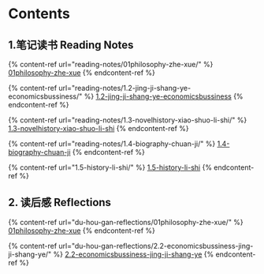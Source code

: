 # Contents

## 1.笔记读书 Reading Notes

{% content-ref url="reading-notes/01philosophy-zhe-xue/" %}
[01philosophy-zhe-xue](reading-notes/01philosophy-zhe-xue/)
{% endcontent-ref %}

{% content-ref url="reading-notes/1.2-jing-ji-shang-ye-economicsbussiness/" %}
[1.2-jing-ji-shang-ye-economicsbussiness](reading-notes/1.2-jing-ji-shang-ye-economicsbussiness/)
{% endcontent-ref %}

{% content-ref url="reading-notes/1.3-novelhistory-xiao-shuo-li-shi/" %}
[1.3-novelhistory-xiao-shuo-li-shi](reading-notes/1.3-novelhistory-xiao-shuo-li-shi/)
{% endcontent-ref %}

{% content-ref url="reading-notes/1.4-biography-chuan-ji/" %}
[1.4-biography-chuan-ji](reading-notes/1.4-biography-chuan-ji/)
{% endcontent-ref %}

{% content-ref url="1.5-history-li-shi/" %}
[1.5-history-li-shi](1.5-history-li-shi/)
{% endcontent-ref %}

## 2. 读后感 Reflections

{% content-ref url="du-hou-gan-reflections/01philosophy-zhe-xue/" %}
[01philosophy-zhe-xue](du-hou-gan-reflections/01philosophy-zhe-xue/)
{% endcontent-ref %}

{% content-ref url="du-hou-gan-reflections/2.2-economicsbussiness-jing-ji-shang-ye/" %}
[2.2-economicsbussiness-jing-ji-shang-ye](du-hou-gan-reflections/2.2-economicsbussiness-jing-ji-shang-ye/)
{% endcontent-ref %}
